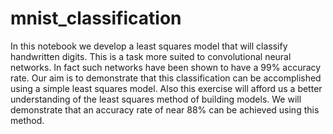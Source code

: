 # mnist_classification
In this notebook we develop a least squares model that will classify handwritten digits. This is a task more suited to convolutional neural networks. In fact such networks have been shown to have a 99% accuracy rate. Our aim is to demonstrate that this classification can be accomplished using a simple least squares model. Also this exercise will afford us a better understanding of the least squares method of building models. We will demonstrate that an accuracy rate of near 88% can be achieved using this method.
